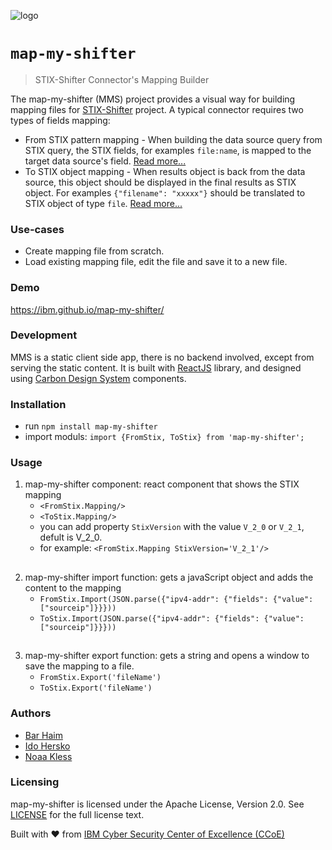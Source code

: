 ![logo](https://user-images.githubusercontent.com/16198896/129204519-78bb6448-246e-4e6d-a456-182792c7b894.png)

# `map-my-shifter`

> STIX-Shifter Connector's Mapping Builder

The map-my-shifter (MMS) project provides a visual way for building mapping files for [STIX-Shifter](https://github.com/opencybersecurityalliance/stix-shifter) project.
A typical connector requires two types of fields mapping:

- From STIX pattern mapping - When building the data source query from STIX query, the STIX fields, for examples `file:name`, is mapped to the target data source's field. [Read more...](https://github.com/opencybersecurityalliance/stix-shifter/blob/master/adapter-guide/develop-translation-module.md#step-2-edit-the-from_stix_map-json-files)
- To STIX object mapping - When results object is back from the data source, this object should be displayed in the final results as STIX object. For examples `{"filename": "xxxxx"}` should be translated to STIX object of type `file`. [Read more...](https://github.com/opencybersecurityalliance/stix-shifter/blob/master/adapter-guide/develop-translation-module.md#step-4-edit-the-to_stix_map-json-file)

### Use-cases

- Create mapping file from scratch.
- Load existing mapping file, edit the file and save it to a new file.

### Demo
https://ibm.github.io/map-my-shifter/

### Development

MMS is a static client side app, there is no backend involved, except from serving the static content. It is built with [ReactJS](https://reactjs.org) library, and designed using [Carbon Design System](https://www.carbondesignsystem.com) components.

### Installation

- run `npm install map-my-shifter`
- import moduls: `import {FromStix, ToStix} from 'map-my-shifter';`

### Usage

1. map-my-shifter component: react component that shows the STIX mapping
   - `<FromStix.Mapping/>`
   - `<ToStix.Mapping/>`
   - you can add property `StixVersion` with the value `V_2_0` or `V_2_1`, defult is V_2_0.
   - for example: `<FromStix.Mapping StixVersion='V_2_1'/>`

##

2. map-my-shifter import function: gets a javaScript object and adds the content to the mapping
   - `FromStix.Import(JSON.parse({"ipv4-addr": {"fields": {"value": ["sourceip"]}}}))`
   - `ToStix.Import(JSON.parse({"ipv4-addr": {"fields": {"value": ["sourceip"]}}}))`

##

3. map-my-shifter export function: gets a string and opens a window to save the mapping to a file.
   - `FromStix.Export('fileName')`
   - `ToStix.Export('fileName')`

### Authors

- [Bar Haim](https://github.com/barvhaim)
- [Ido Hersko](https://github.com/idohersko)
- [Noaa Kless](https://github.com/noaakl)

### Licensing

map-my-shifter is licensed under the Apache License, Version 2.0. See [LICENSE](https://github.com/IBM/map-my-shifter/blob/master/LICENCE) for the full license text.

Built with ❤️ from
[IBM Cyber Security Center of Excellence (CCoE)](https://www.research.ibm.com/haifa/ccoe/)
